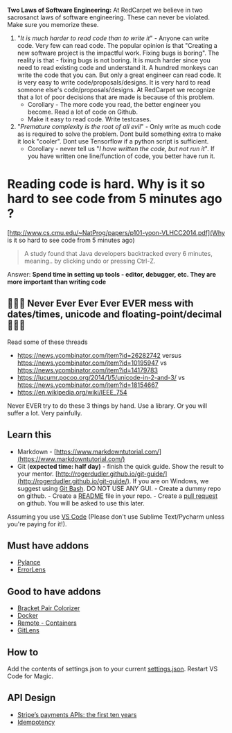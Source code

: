 **Two Laws of Software Engineering:** 
At RedCarpet we believe in two sacrosanct laws of software engineering. These can never be violated. Make sure you memorize these.
1.  "*It is much harder to read code than to write it*" - Anyone can write code. Very few can read code. The popular opinion is that "Creating a new software project is the impactful work. Fixing bugs is boring". The reality is that - fixing bugs is not boring. It is much harder since you need to read existing code and understand it. A hundred monkeys can write the code that you can. But only a great engineer can read code. It is very easy to write code/proposals/designs. It is very hard to read someone else's code/proposals/designs. At RedCarpet we recognize that a lot of poor decisions that are made is because of this problem.
    - Corollary - The more code you read, the better engineer you become. Read a lot of code on Github.
    -  Make it easy to read code. Write testcases.
2.  "*Premature complexity is the root of all evil*" - Only write as much code as is required to solve the problem. Dont build something extra to make it look "cooler". Dont use Tensorflow if a python script is sufficient.
    -  Corollary - never tell us "*I have written the code, but not run it*". If you have written one line/function of code, you better have run it.

# Reading code is hard. Why is it so hard to see code from 5 minutes ago ?
[http://www.cs.cmu.edu/~NatProg/papers/p101-yoon-VLHCC2014.pdf](Why is it so hard to see code from 5 minutes ago)
>A study found that Java developers backtracked every 6 minutes, meaning.. by clicking undo or pressing Ctrl-Z.

Answer: **Spend time in setting up tools - editor, debugger, etc. They are more important than writing code**


## 🐉🐉🐉 Never Ever Ever Ever EVER mess with dates/times, unicode and floating-point/decimal 🐉🐉🐉

Read some of these threads
- https://news.ycombinator.com/item?id=26282742 versus https://news.ycombinator.com/item?id=10195947 vs https://news.ycombinator.com/item?id=14179783
- https://lucumr.pocoo.org/2014/1/5/unicode-in-2-and-3/ vs https://news.ycombinator.com/item?id=18154667
- https://en.wikipedia.org/wiki/IEEE_754

Never EVER try to do these 3 things by hand. Use a library. Or you will suffer a lot. Very painfully.


## Learn this    

-   Markdown - [https://www.markdowntutorial.com/](https://www.markdowntutorial.com/)
-   Git (**expected time: half day)** - finish the quick guide. Show the result to your mentor. [http://rogerdudler.github.io/git-guide/](http://rogerdudler.github.io/git-guide/). If you are on Windows, we suggest using [Git Bash](https://git-scm.com/downloads). DO NOT USE ANY GUI.
        -   Create a dummy repo on github.
        -   Create a [README](https://help.github.com/articles/about-readmes/) file in your repo.
        -   Create a [pull request](https://help.github.com/articles/about-pull-requests/) on github. You will be asked to use this later.

Assuming you use [VS Code](https://code.visualstudio.com/) (Please don't use Sublime Text/Pycharm unless you're paying for it!).

## Must have addons

* [Pylance](https://marketplace.visualstudio.com/items?itemName=ms-python.vscode-pylance)
* [ErrorLens](https://marketplace.visualstudio.com/items?itemName=usernamehw.errorlens)

## Good to have addons

* [Bracket Pair Colorizer](https://marketplace.visualstudio.com/items?itemName=CoenraadS.bracket-pair-colorizer)
* [Docker](https://marketplace.visualstudio.com/items?itemName=ms-azuretools.vscode-docker)
* [Remote - Containers](https://marketplace.visualstudio.com/items?itemName=ms-vscode-remote.remote-containers)
* [GitLens](https://marketplace.visualstudio.com/items?itemName=eamodio.gitlens)

## How to

Add the contents of settings.json to your current [settings.json](https://code.visualstudio.com/docs/getstarted/settings#_settings-file-locations). Restart VS Code for Magic.

## API Design
* [Stripe’s payments APIs: the first ten years](https://stripe.com/blog/payment-api-design)
* [Idempotency](https://www.moderntreasury.com/journal/why-idempotency-matters-in-payments)
